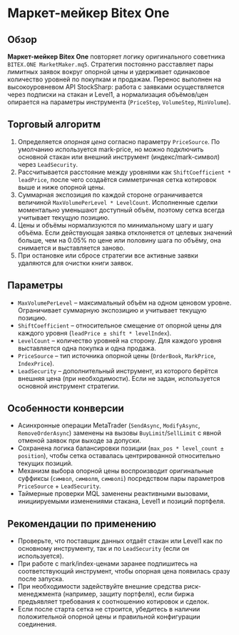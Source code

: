 # Маркет-мейкер Bitex One

## Обзор
**Маркет-мейкер Bitex One** повторяет логику оригинального советника `BITEX.ONE MarketMaker.mq5`. Стратегия постоянно расставляет пары лимитных заявок вокруг опорной цены и удерживает одинаковое количество уровней по покупкам и продажам. Перенос выполнен на высокоуровневом API StockSharp: работа с заявками осуществляется через подписки на стакан и Level1, а нормализация объёмов/цен опирается на параметры инструмента (`PriceStep`, `VolumeStep`, `MinVolume`).

## Торговый алгоритм
1. Определяется *опорная цена* согласно параметру `PriceSource`. По умолчанию используется mark-price, но можно подключить основной стакан или внешний инструмент (индекс/mark-символ) через `LeadSecurity`.
2. Рассчитывается расстояние между уровнями как `ShiftCoefficient * leadPrice`, после чего создаётся симметричная сетка котировок выше и ниже опорной цены.
3. Суммарная экспозиция по каждой стороне ограничивается величиной `MaxVolumePerLevel * LevelCount`. Исполненные сделки моментально уменьшают доступный объём, поэтому сетка всегда учитывает текущую позицию.
4. Цены и объёмы нормализуются по минимальному шагу и шагу объёма. Если действующая заявка отклоняется от целевых значений больше, чем на 0.05% по цене или половину шага по объёму, она снимается и выставляется заново.
5. При остановке или сбросе стратегии все активные заявки удаляются для очистки книги заявок.

## Параметры
- `MaxVolumePerLevel` – максимальный объём на одном ценовом уровне. Ограничивает суммарную экспозицию и учитывает текущую позицию.
- `ShiftCoefficient` – относительное смещение от опорной цены для каждого уровня (`leadPrice ± shift * levelIndex`).
- `LevelCount` – количество уровней на сторону. Для каждого уровня выставляется одна покупка и одна продажа.
- `PriceSource` – тип источника опорной цены (`OrderBook`, `MarkPrice`, `IndexPrice`).
- `LeadSecurity` – дополнительный инструмент, из которого берётся внешняя цена (при необходимости). Если не задан, используется основной инструмент стратегии.

## Особенности конверсии
- Асинхронные операции MetaTrader (`SendAsync`, `ModifyAsync`, `RemoveOrderAsync`) заменены на вызовы `BuyLimit`/`SellLimit` с явной отменой заявок при выходе за допуски.
- Сохранена логика балансировки позиции (`max_pos * level_count ± position`), чтобы сетка оставалась центрированной относительно текущих позиций.
- Механизм выбора опорной цены воспроизводит оригинальные суффиксы (`символ`, `символm`, `символi`) посредством пары параметров `PriceSource` + `LeadSecurity`.
- Таймерные проверки MQL заменены реактивными вызовами, инициируемыми изменениями стакана, Level1 и позиций портфеля.

## Рекомендации по применению
- Проверьте, что поставщик данных отдаёт стакан или Level1 как по основному инструменту, так и по `LeadSecurity` (если он используется).
- При работе с mark/index-ценами заранее подпишитесь на соответствующий инструмент, чтобы опорная цена появилась сразу после запуска.
- При необходимости задействуйте внешние средства риск-менеджмента (например, защиту портфеля), если биржа предъявляет требования к соотношению котировок и сделок.
- Если после старта сетка не строится, убедитесь в наличии положительной опорной цены и правильной конфигурации соединения.
